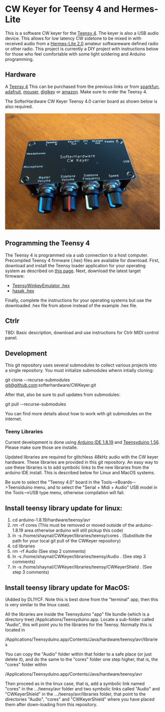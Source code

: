 # CW Keyer for Teensy 4 and Hermes-Lite

This is a software CW keyer for the [Teensy 4](https://www.pjrc.com/teensy/). The keyer is also a USB audio device. This allows for low latency CW sidetone to be mixed in with received audio from a [Hermes-Lite 2.0](http://www.hermeslite.com/) amateur softwareware defined radio or other radio. This project is currently a DIY project with instructions below for those who feel comfortable with some light soldering and Arduino programming.

## Hardware

A [Teensy 4](https://www.pjrc.com/store/teensy40.html) This can be purchased from the previous links or from [sparkfun](https://www.sparkfun.com/), [adafruit](https://www.adafruit.com/), [mouser](https://www.mouser.com/), [digikey](https://www.digikey.com/) or [amazon](https://www.amazon.com/). Make sure to order the Teensy 4.

The SofterHardware CW Keyer Teensy 4.0 carrier board as shown below is also required.

![SofterHardwareCWKeyer](./pictures/softerhardware_cwkeyer.jpg)


## Programming the Teensy 4

The Teensy 4 is programmed via a usb connection to a host computer. Precompiled Teensy 4 firmware (.hex) files are available for download. First, download and install the Teensy loader application for your operating system as described on [this page](https://www.pjrc.com/teensy/loader.html). Next, download the latest target firmware:

 * [TeensyWinkeyEmulator .hex](./releases/20220109/TeensyWinkeyEmulator.ino.hex)
 * [hasak .hex](./releases/hasak_20210419.hex)


Finally, complete the instructions for your operating systems but use the downloaded .hex file from above instead of the example .hex file.

## Ctrlr

TBD: Basic description, download and use instructions for Ctrlr MIDI control panel.

## Development

This git repository uses several submodules to collect various projects into a single repository. You must initialize submodules whenn intially cloning:

git clone --recurse-submodules git@github.com:softerhardware/CWKeyer.git

After that, also be sure to pull updates from submodules:

git pull --recurse-submodules

You can find more details about how to work with git submodules on the internet.

### Teeny Libraries

Current development is done using [Arduino IDE 1.8.19](https://www.arduino.cc/en/software) and [Teensyduino 1.56](https://www.pjrc.com/teensy/td_download.html). Please make sure those are installe.

Updated libraries are required for glitchless 48kHz audio with the CW keyer hardware. These libraries are provided in this git repository. An easy way to use these libraries is to add symbolic links to the new libraries from the arduino IDE install. This is described below for Linux and MacOS systems.

Be sure to select the "Teensy 4.0" board in the Tools-->Boards-->Teensiduino menu, and to select the "Serial + Midi + Audio" USB model in the Tools-->USB type menu,
otherwise compilation will fail.

Install teensy  library update for linux:
-----------------------------------------

 1. cd arduino-1.8.19/hardware/teensy/avr
 2. rm -rf cores   (This must be removed or moved outside of the arduino-1.8.19 area otherwise arduino will still pickup this code)
 3. ln -s /home/shaynal/CWKeyer/libraries/teensy/cores .   (Substitute the path for your local git pull of the CWKeyer repository)
 4. cd libraries
 5. rm -rf Audio   (See step 2 comments)
 6. ln -s /home/shaynal/CWKeyer/libraries/teensy/Audio .   (See step 3 comments)
 7. ln -s /home/shaynal/CWKeyer/libraries/teensy/CWKeyerShield .   (See step 3 comments)

Install teensy library update for MacOS:
----------------------------------------

(Added by DL1YCF. Note this is best done from the "terminal" app, then this is very similar to the
linux case).

All the libraries are inside the Teensyduino "app" file bundle (which is a directory tree)
/Applications/Teensyduino.app. Locate a sub-folder called "Audio", this will point you to
the libraries for the Teensy. Normally this is located in

/Applications/Teensyduino.app/Contents/Java/hardware/teensy/avr/libraries

You can copy the "Audio" folder within that folder to a safe place (or just delete it),
and do the same to the "cores" folder one step higher, that is, the "cores" folder within

/Applications/Teensyduino.app/Contents/Java/hardware/teensy/avr

Then proceed as in the linux case, that is, add a symbolic link named "cores" in the .../teensy/avr
folder and two symbolic links called "Audio" and "CWKeyerShield" in the
.../teensy/avr/libraries folder, that point to the directories "Audio", "cores" and
"CWKeyerShield" where you have placed them after down-loading from this repository.




